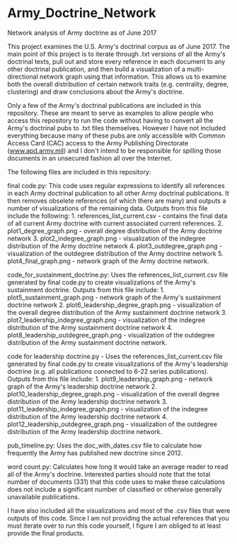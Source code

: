 # Army_Doctrine_Network
Network analysis of Army doctrine as of June 2017

This project examines the U.S. Army's doctrinal corpus as of June 2017. The main point of this project
is to iterate through .txt versions of all the Army's doctrinal texts, pull out and store every reference in each
document to any other doctrinal publication, and then build a visualization of a multi-directional network
graph using that information. This allows us to examine both the overall distribution of certain network traits
(e.g. centrality, degree, clustering) and draw conclusions about the Army's doctrine.

Only a few of the Army's doctrinal publications are included in this repository. These are meant to serve as 
examples to allow people who access this repository to run the code without having to convert all the Army's
doctrinal pubs to .txt files themselves. However I have not included everything because many of these pubs
are only accessible with Common Access Card (CAC) access to the Army Publishing Directorate (www.apd.army.mil) and I don't intend
to be responsible for spilling those documents in an unsecured fashion all over the Internet.

The following files are included in this repository:

final code.py: This code uses regular expressions to identify all references in each Army doctrinal publication
to all other Army doctrinal publications. It then removes obselete references (of which there are many) and outputs
a number of visualizations of the remaining data. Outputs from this file include the following:
          1. references_list_current.csv - contains the final data of all current Army doctrine with current associated
            current references.
          2. plot1_degree_graph.png - overall degree distribution of the Army doctrine network
          3. plot2_indegree_graph.png - visualization of the indegree distribution of the Army doctrine network
          4. plot3_outdegree_graph.png - visualization of the outdegree distribution of the Army doctrine network
          5. plot4_final_graph.png - network graph of the Army doctrine network.

code_for_sustainment_doctrine.py: Uses the references_list_current.csv file generated by final code.py to create 
visualizations of the Army's sustainment doctrine. Outputs from this file include:
          1. plot5_sustainment_graph.png - network graph of the Army's sustainment doctrine network
          2. plot6_leadership_degree_graph.png - visualization of the overall degree distribution of the Army sustainment
            doctrine network
          3. plot7_leadership_indegree_graph.png - visualization of the indegree distribution of the Army sustainment
            doctrine network
          4. plot8_leadership_outdegree_graph.png - visualization of the outdegree distribution of the Army sustainment
            doctrine network.

code for leadership doctrine.py - Uses the references_list_current.csv file generated by final code.py to create 
visualizations of the Army's leadership doctrine (e.g. all publications connected to 6-22 series publications). Outputs
from this file include:
          1. plot9_leadership_graph.png - network graph of the Army's leadership doctrine network
          2. plot10_leadership_degree_graph.png - visualization of the overall degree distribution of the Army leadership
            doctrine network
          3. plot11_leadership_indegree_graph.png - visualization of the indegree distribution of the Army leadership
            doctrine network
          4. plot12_leadership_outdegree_graph.png - visualization of the outdegree distribution of the Army leadership
            doctrine network.
            
pub_timeline.py: Uses the doc_with_dates.csv file to calculate how frequently the Army has published new doctrine
since 2012.

word count.py: Calculates how long it would take an average reader to read all of the Army's doctrine. Interested parties
should note that the total number of documents (331) that this code uses to make these calculations does not include a 
significant number of classified or otherwise generally unavailable publications.

I have also included all the visualizations and most of the .csv files that were outputs of this code. Since I am not providing the actual references that you must iterate over to run this code yourself, I figure I am obliged to at least provide the final products.
            
